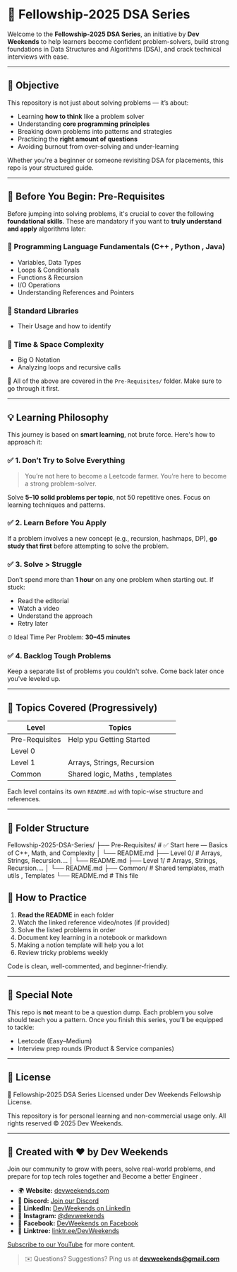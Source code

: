 # 📘 Fellowship-2025 DSA Series

Welcome to the **Fellowship-2025 DSA Series**, an initiative by **Dev Weekends** to help learners become confident problem-solvers, build strong foundations in Data Structures and Algorithms (DSA), and crack technical interviews with ease.

---

## 🎯 Objective

This repository is not just about solving problems — it’s about:

- Learning **how to think** like a problem solver
- Understanding **core programming principles**
- Breaking down problems into patterns and strategies
- Practicing the **right amount of questions**
- Avoiding burnout from over-solving and under-learning

Whether you're a beginner or someone revisiting DSA for placements, this repo is your structured guide.

---

## 🚧 Before You Begin: Pre-Requisites

Before jumping into solving problems, it's crucial to cover the following **foundational skills**. These are mandatory if you want to **truly understand and apply** algorithms later:

### 📌 Programming Language Fundamentals (C++ , Python , Java)
- Variables, Data Types
- Loops & Conditionals
- Functions & Recursion
- I/O Operations
- Understanding References and Pointers

### 📌 Standard Libraries
- Their Usage and how to identify 

### 📌 Time & Space Complexity
- Big O Notation
- Analyzing loops and recursive calls

📁 All of the above are covered in the `Pre-Requisites/` folder. Make sure to go through it first.

---

## 💡 Learning Philosophy

This journey is based on **smart learning**, not brute force. Here's how to approach it:

### ✅ 1. Don’t Try to Solve Everything
> You’re not here to become a Leetcode farmer. You’re here to become a strong problem-solver.

Solve **5–10 solid problems per topic**, not 50 repetitive ones. Focus on learning techniques and patterns.

### ✅ 2. Learn Before You Apply
If a problem involves a new concept (e.g., recursion, hashmaps, DP), **go study that first** before attempting to solve the problem.

### ✅ 3. Solve > Struggle
Don’t spend more than **1 hour** on any one problem when starting out. If stuck:
- Read the editorial
- Watch a video
- Understand the approach
- Retry later

⏱ Ideal Time Per Problem: **30–45 minutes**

### ✅ 4. Backlog Tough Problems
Keep a separate list of problems you couldn't solve. Come back later once you've leveled up.

---

## 🧠 Topics Covered (Progressively)

| Level | Topics |
|-------|--------|
| Pre-Requisites | Help ypu Getting Started |
| Level 0 |
| Level 1 | Arrays, Strings, Recursion |
| Common | Shared logic, Maths , templates |

Each level contains its own `README.md` with topic-wise structure and references.

---

## 📂 Folder Structure

Fellowship-2025-DSA-Series/
├── Pre-Requisites/ # ✅ Start here — Basics of C++, Math, and Complexity
│ └── README.md
├── Level 0/ # Arrays, Strings, Recursion....
│ └── README.md
├── Level 1/ # Arrays, Strings, Recursion....
│ └── README.md
├── Common/ # Shared templates, math utils , Templates
└── README.md # This file


## 🧪 How to Practice

1. **Read the README** in each folder
2. Watch the linked reference video/notes (if provided)
3. Solve the listed problems in order
4. Document key learning in a notebook or markdown
5. Making a notion template will help you a lot
6. Review tricky problems weekly


Code is clean, well-commented, and beginner-friendly.

---

## 📢 Special Note

This repo is **not** meant to be a question dump. Each problem you solve should teach you a pattern. Once you finish this series, you’ll be equipped to tackle:

- Leetcode (Easy–Medium)
- Interview prep rounds (Product & Service companies)

---

## 📜 License
📝 Fellowship-2025 DSA Series
Licensed under Dev Weekends Fellowship License.

This repository is for personal learning and non-commercial usage only.
All rights reserved © 2025 Dev Weekends.


---

## 🙌 Created with ❤️ by Dev Weekends

Join our community to grow with peers, solve real-world problems, and prepare for top tech roles together and Become a better Engineer . 


- 🌍 **Website:** [devweekends.com](https://devweekends.com)
- 🔗 **Discord:** [Join our Discord](https://discord.com/invite/c7Sn3yhvSh)
- 💼 **LinkedIn:** [DevWeekends on LinkedIn](https://www.linkedin.com/company/dev-weekends/)
- 📱 **Instagram:** [@devweekends](https://www.instagram.com/devweekends/)
- 📕 **Facebook:** [DevWeekends on Facebook](https://www.facebook.com/DevWeekends/)
- 🌴 **Linktree:** [linktr.ee/DevWeekends](https://linktr.ee/DevWeekends)

[Subscribe to our YouTube](https://www.youtube.com/@devweekends) for more content.

> ✉️ Questions? Suggestions? Ping us at **devweekends@gmail.com**


